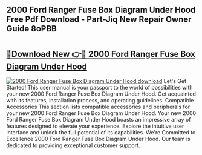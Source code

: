 ## 2000 Ford Ranger Fuse Box Diagram Under Hood Free Pdf Download - Part-Jiq New Repair Owner Guide 8oPBB

# <h2><a href="http://dfpl8r.blite.top/?on=2000+Ford+Ranger+Fuse+Box+Diagram+Under+Hood">🔗Download New 👉🔴 2000 Ford Ranger Fuse Box Diagram Under Hood</a></h2>

[![2000 Ford Ranger Fuse Box Diagram Under Hood download](https://i.imgur.com/lujVjoI.png)](http://dfpl8r.blite.top/?on=2000+Ford+Ranger+Fuse+Box+Diagram+Under+Hood)
Let's Get Started! This user manual is your passport to the world of possibilities with your new 2000 Ford Ranger Fuse Box Diagram Under Hood. Get acquainted with its features, installation process, and operating guidelines. Compatible Accessories This section lists compatible accessories and peripherals for your new 2000 Ford Ranger Fuse Box Diagram Under Hood. Your new 2000 Ford Ranger Fuse Box Diagram Under Hood boasts an impressive array of features designed to elevate your experience. Explore the intuitive user interface and unlock the full potential of its capabilities. We're Committed to Excellence 2000 Ford Ranger Fuse Box Diagram Under Hood. Our team is dedicated to providing exceptional customer support.
